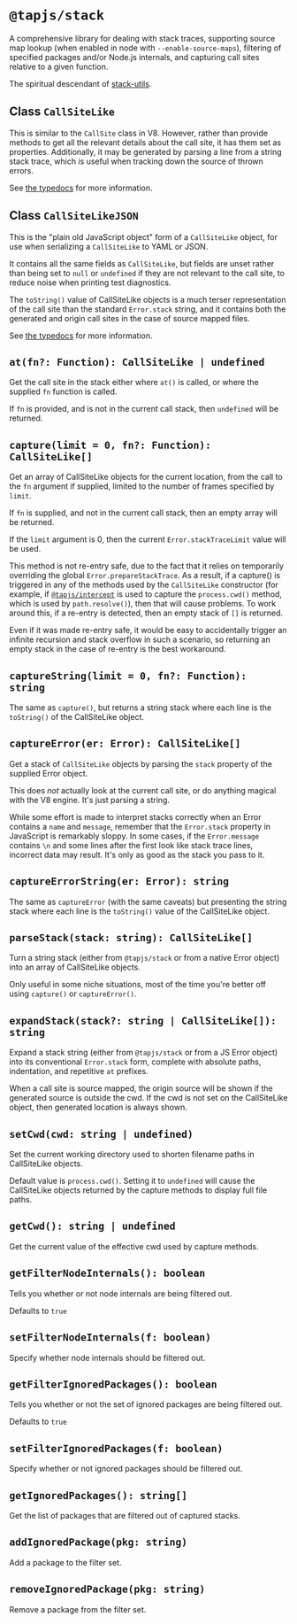 # `@tapjs/stack`

A comprehensive library for dealing with stack traces, supporting
source map lookup (when enabled in node with `--enable-source-maps`),
filtering of specified packages and/or Node.js internals, and
capturing call sites relative to a given function.

The spiritual descendant of
[stack-utils](https://github.com/tapjs/stack-utils).

## Class `CallSiteLike`

This is similar to the `CallSite` class in V8. However, rather
than provide methods to get all the relevant details about the
call site, it has them set as properties. Additionally, it may be
generated by parsing a line from a string stack trace, which is
useful when tracking down the source of thrown errors.

See
[the typedocs](https://tapjs.github.io/tapjs/classes/_tapjs_stack.call_site_like.CallSiteLike.html) for more information.

## Class `CallSiteLikeJSON`

This is the "plain old JavaScript object" form of a
`CallSiteLike` object, for use when serializing a `CallSiteLike`
to YAML or JSON.

It contains all the same fields as `CallSiteLike`, but fields are
unset rather than being set to `null` or `undefined` if they are
not relevant to the call site, to reduce noise when printing test
diagnostics.

The `toString()` value of CallSiteLike objects is a much terser
representation of the call site than the standard `Error.stack`
string, and it contains both the generated and origin call sites
in the case of source mapped files.

See [the
typedocs](https://tapjs.github.io/tapjs/interfaces/_tapjs_stack.call_site_like.CallSiteLikeJSON.html)
for more information.

## `at(fn?: Function): CallSiteLike | undefined`

Get the call site in the stack either where `at()` is called, or
where the supplied `fn` function is called.

If `fn` is provided, and is not in the current call stack, then
`undefined` will be returned.

## `capture(limit = 0, fn?: Function): CallSiteLike[]`

Get an array of CallSiteLike objects for the current location,
from the call to the `fn` argument if supplied, limited to the
number of frames specified by `limit`.

If `fn` is supplied, and not in the current call stack, then an
empty array will be returned.

If the `limit` argument is 0, then the current
`Error.stackTraceLimit` value will be used.

This method is not re-entry safe, due to the fact that it relies
on temporarily overriding the global `Error.prepareStackTrace`.
As a result, if a capture() is triggered in any of the methods
used by the `CallSiteLike` constructor (for example, if
[`@tapjs/intercept`](https://tapjs.github.io/tapjs/modules/_tapjs_intercept.html)
is used to capture the `process.cwd()` method, which is used by
`path.resolve()`), then that will cause problems. To work around
this, if a re-entry is detected, then an empty stack of `[]` is
returned.

Even if it was made re-entry safe, it would be easy to accidentally
trigger an infinite recursion and stack overflow in such a scenario, so
returning an empty stack in the case of re-entry is the best workaround.

## `captureString(limit = 0, fn?: Function): string`

The same as `capture()`, but returns a string stack where each
line is the `toString()` of the CallSiteLike object.

## `captureError(er: Error): CallSiteLike[]`

Get a stack of `CallSiteLike` objects by parsing the `stack`
property of the supplied Error object.

This does _not_ actually look at the current call site, or do
anything magical with the V8 engine. It's just parsing a string.

While some effort is made to interpret stacks correctly when an
Error contains a `name` and `message`, remember that the
`Error.stack` property in JavaScript is remarkably sloppy. In
some cases, if the `Error.message` contains `\n` and some lines
after the first look like stack trace lines, incorrect data may
result. It's only as good as the stack you pass to it.

## `captureErrorString(er: Error): string`

The same as `captureError` (with the same caveats) but presenting
the string stack where each line is the `toString()` value of the
CallSiteLike object.

## `parseStack(stack: string): CallSiteLike[]`

Turn a string stack (either from `@tapjs/stack` or from a native
Error object) into an array of CallSiteLike objects.

Only useful in some niche situations, most of the time you're
better off using `capture()` or `captureError()`.

## `expandStack(stack?: string | CallSiteLike[]): string`

Expand a stack string (either from `@tapjs/stack` or from a
JS Error object) into its conventional `Error.stack` form,
complete with absolute paths, indentation, and repetitive `at`
prefixes.

When a call site is source mapped, the origin source will be
shown if the generated source is outside the cwd. If the cwd is
not set on the CallSiteLike object, then generated location is
always shown.

## `setCwd(cwd: string | undefined)`

Set the current working directory used to shorten filename paths
in CallSiteLike objects.

Default value is `process.cwd()`. Setting it to `undefined` will
cause the CallSiteLike objects returned by the capture methods to
display full file paths.

## `getCwd(): string | undefined`

Get the current value of the effective cwd used by capture
methods.

## `getFilterNodeInternals(): boolean`

Tells you whether or not node internals are being filtered out.

Defaults to `true`

## `setFilterNodeInternals(f: boolean)`

Specify whether node internals should be filtered out.

## `getFilterIgnoredPackages(): boolean`

Tells you whether or not the set of ignored packages are being
filtered out.

Defaults to `true`

## `setFilterIgnoredPackages(f: boolean)`

Specify whether or not ignored packages should be filtered out.

## `getIgnoredPackages(): string[]`

Get the list of packages that are filtered out of captured stacks.

## `addIgnoredPackage(pkg: string)`

Add a package to the filter set.

## `removeIgnoredPackage(pkg: string)`

Remove a package from the filter set.
